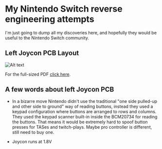 # My Nintendo Switch reverse engineering attempts

I'm just going to dump all my discoveries here, and hopefully they would be useful to the Nintendo Switch community.

## Left Joycon PCB Layout

![Alt text](http://i.imgur.com/7Ui8lFv.jpg)

For the full-sized PDF [click here](./joycon_left_pcb.pdf).

## A few words about left Joycon PCB

* In a bizarre move Nintendo didn't use the traditional "one side pulled-up and other side to ground" way of reading buttons, instead they used a keypad configuration where buttons are arranged to rows and columns. They used the keypad scanner built-in inside the BCM20734 for reading the buttons. That means it would be extremely hard to spoof button presses for TASes and twitch-plays. Maybe pro controller is different, still need to buy one.

* Joycon runs at 1.8V

